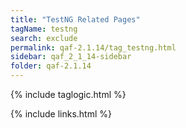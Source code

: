 ```yaml
---
title: "TestNG Related Pages"
tagName: testng
search: exclude
permalink: qaf-2.1.14/tag_testng.html
sidebar: qaf_2_1_14-sidebar
folder: qaf-2.1.14
---
```

{% include taglogic.html %}

{% include links.html %}
